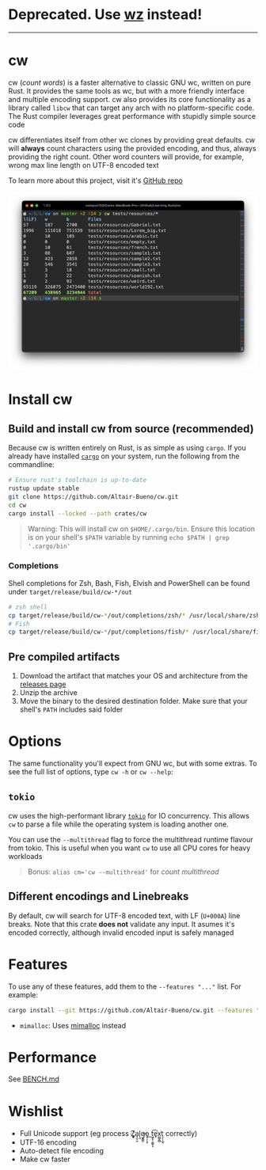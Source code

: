 # Deprecated. Use [wz](https://github.com/Altair-Bueno/wz) instead!

---

# cw

<!-- cargo-sync-readme start -->

cw (*count words*) is a faster alternative to classic GNU wc, written on pure
Rust. It provides the same tools as wc, but with a more friendly interface
and multiple encoding support. cw also provides its core
functionality as a library called `libcw` that can target any arch with no
platform-specific code. The Rust compiler leverages great performance with
stupidly simple source code

cw differentiates itself from other wc clones by providing great defaults. cw
will **always** count characters using the provided encoding, and thus, always
providing the right count. Other word counters will provide, for example, wrong
max line length on UTF-8 encoded text

To learn more about this project, visit it's [GitHub repo](https://github.com/Altair-Bueno/cw)


<!-- cargo-sync-readme end -->

![img.png](.github/readme/img.png)

# Install cw

## Build and install cw from source (recommended)

Because cw is written entirely on Rust, is as simple as using `cargo`. If you
already have installed
[`cargo`](https://doc.rust-lang.org/cargo/getting-started/installation.html) on
your system, run the following from the commandline:

```bash
# Ensure rust's toolchain is up-to-date
rustup update stable
git clone https://github.com/Altair-Bueno/cw.git
cd cw
cargo install --locked --path crates/cw
```

> Warning: This will install cw on `$HOME/.cargo/bin`. Ensure this location is
> on your shell's `$PATH` variable by running `echo $PATH | grep '.cargo/bin'`

### Completions

Shell completions for Zsh, Bash, Fish, Elvish and PowerShell can be found under
`target/release/build/cw-*/out`

```bash
# zsh shell
cp target/release/build/cw-*/out/completions/zsh/* /usr/local/share/zsh/site-functions
# Fish
cp target/release/build/cw-*/put/completions/fish/* /usr/local/share/fish/completions
```

## Pre compiled artifacts

1. Download the artifact that matches your OS and architecture from the 
   [releases page](https://github.com/Altair-Bueno/cw/releases/latest)
2. Unzip the archive
3. Move the binary to the desired destination folder. Make sure that your 
   shell's `PATH` includes said folder

# Options

The same functionality you'll expect from GNU wc, but with some extras. To see
the full list of options, type `cw -h` or `cw --help`:

## `tokio`

cw uses the high-performant library [`tokio`](https://tokio.rs/) for IO
concurrency. This allows `cw` to parse a file while the operating system is
loading another one.

You can use the `--multithread` flag to force the multithread runtime flavour
from tokio. This is useful when you want `cw` to use all CPU cores for heavy
workloads

> Bonus: `alias cm='cw --multithread'` for _count multithread_

## Different encodings and Linebreaks

By default, cw will search for UTF-8 encoded text, with LF (`U+000A`) line
breaks. Note that this crate **does not** validate any input. It asumes it's
encoded correctly, although invalid encoded input is safely managed

# Features

To use any of these features, add them to the `--features "..."` list. For
example:

```bash
cargo install --git https://github.com/Altair-Bueno/cw.git --features "mimalloc"
```

- `mimalloc`: Uses [mimalloc](https://github.com/microsoft/mimalloc) instead

# Performance

See [BENCH.md](BENCH.md)

# Wishlist

- Full Unicode support (eg process Z҉͈͓͈͎a̘͈̠̭l̨̯g̶̬͇̭o̝̹̗͎̙ ͟t͖̙̟̹͇̥̝͡e̥͘x͚̺̭̻͘t͉͔̩̲̘ correctly)
- UTF-16 encoding
- Auto-detect file encoding
- Make cw faster
